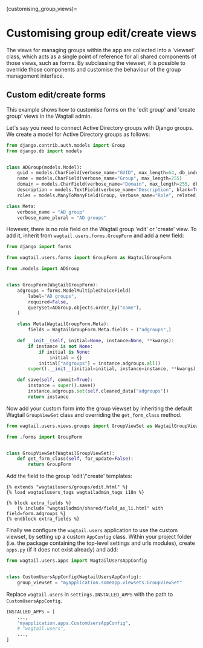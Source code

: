 (customising_group_views)=

# Customising group edit/create views

The views for managing groups within the app are collected into a 'viewset' class, which acts as a single point of reference for all shared components of those views, such as forms. By subclassing the viewset, it is possible to override those components and customise the behaviour of the group management interface.

## Custom edit/create forms

This example shows how to customise forms on the 'edit group' and 'create group' views in the Wagtail admin.

Let's say you need to connect Active Directory groups with Django groups.
We create a model for Active Directory groups as follows:

```python
from django.contrib.auth.models import Group
from django.db import models


class ADGroup(models.Model):
    guid = models.CharField(verbose_name="GUID", max_length=64, db_index=True, unique=True)
    name = models.CharField(verbose_name="Group", max_length=255)
    domain = models.CharField(verbose_name="Domain", max_length=255, db_index=True)
    description = models.TextField(verbose_name="Description", blank=True, null=True)
    roles = models.ManyToManyField(Group, verbose_name="Role", related_name="adgroups", blank=True)

class Meta:
    verbose_name = "AD group"
    verbose_name_plural = "AD groups"
```

However, there is no role field on the Wagtail group 'edit' or 'create' view.
To add it, inherit from `wagtail.users.forms.GroupForm` and add a new field:

```python
from django import forms

from wagtail.users.forms import GroupForm as WagtailGroupForm

from .models import ADGroup


class GroupForm(WagtailGroupForm):
    adgroups = forms.ModelMultipleChoiceField(
        label="AD groups",
        required=False,
        queryset=ADGroup.objects.order_by("name"),
    )

    class Meta(WagtailGroupForm.Meta):
        fields = WagtailGroupForm.Meta.fields + ("adgroups",)

    def __init__(self, initial=None, instance=None, **kwargs):
        if instance is not None:
            if initial is None:
                initial = {}
            initial["adgroups"] = instance.adgroups.all()
        super().__init__(initial=initial, instance=instance, **kwargs)

    def save(self, commit=True):
        instance = super().save()
        instance.adgroups.set(self.cleaned_data["adgroups"])
        return instance
```

Now add your custom form into the group viewset by inheriting the default Wagtail `GroupViewSet` class and overriding the `get_form_class` method.

```python
from wagtail.users.views.groups import GroupViewSet as WagtailGroupViewSet

from .forms import GroupForm


class GroupViewSet(WagtailGroupViewSet):
    def get_form_class(self, for_update=False):
        return GroupForm
```

Add the field to the group 'edit'/'create' templates:

```html+django
{% extends "wagtailusers/groups/edit.html" %}
{% load wagtailusers_tags wagtailadmin_tags i18n %}

{% block extra_fields %}
    {% include "wagtailadmin/shared/field_as_li.html" with field=form.adgroups %}
{% endblock extra_fields %}
```

Finally we configure the `wagtail.users` application to use the custom viewset, by setting up a custom `AppConfig` class. Within your project folder (i.e. the package containing the top-level settings and urls modules), create `apps.py` (if it does not exist already) and add:

```python
from wagtail.users.apps import WagtailUsersAppConfig


class CustomUsersAppConfig(WagtailUsersAppConfig):
    group_viewset = "myapplication.someapp.viewsets.GroupViewSet"
```

Replace `wagtail.users` in `settings.INSTALLED_APPS` with the path to `CustomUsersAppConfig`.

```python
INSTALLED_APPS = [
    ...,
    "myapplication.apps.CustomUsersAppConfig",
    # "wagtail.users",
    ...,
]
```
